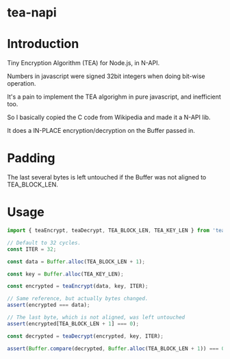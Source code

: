 # tea-napi

# Introduction
Tiny Encryption Algorithm (TEA) for Node.js, in N-API.

Numbers in javascript were signed 32bit integers when doing bit-wise operation.

It's a pain to implement the TEA algorighm in pure javascript, and inefficient too.

So I basically copied the C code from Wikipedia and made it a N-API lib.

It does a IN-PLACE encryption/decryption on the Buffer passed in.


# Padding 

The last several bytes is left untouched if the Buffer was not aligned to TEA_BLOCK_LEN.


# Usage

```typescript
import { teaEncrypt, teaDecrypt, TEA_BLOCK_LEN, TEA_KEY_LEN } from 'tea-napi';

// Default to 32 cycles.
const ITER = 32;

const data = Buffer.alloc(TEA_BLOCK_LEN + 1);

const key = Buffer.alloc(TEA_KEY_LEN);

const encrypted = teaEncrypt(data, key, ITER);

// Same reference, but actually bytes changed.
assert(encrypted === data);

// The last byte, which is not aligned, was left untouched
assert(encrypted[TEA_BLOCK_LEN + 1] === 0);

const decrypted = teaDecrypt(encrypted, key, ITER);

assert(Buffer.compare(decrypted, Buffer.alloc(TEA_BLOCK_LEN + 1)) === 0);

```



